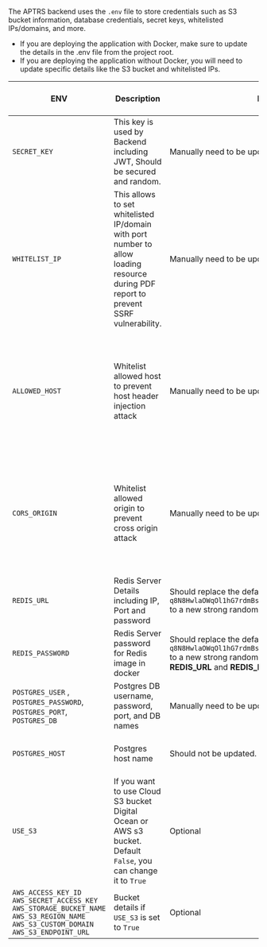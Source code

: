 The APTRS backend uses the ``.env`` file to store credentials such as S3 bucket information, database credentials, secret keys, whitelisted IPs/domains, and more.

- If you are deploying the application with Docker, make sure to update the details in the .env file from the project root.
- If you are deploying the application without Docker, you will need to update specific details like the S3 bucket and whitelisted IPs.

| ENV         | Description                          | Docker |     Linux Server Setup
| ------------------| ----------------------------- | ------------------------------------ | ------------------------------------ |
| `SECRET_KEY`       | This key is used by Backend including JWT, Should be secured and random.  | Manually need to be updated in env file| Auto Generated no need to update it. |
| `WHITELIST_IP`       | This allows to set whitelisted IP/domain with port number to allow loading resource during PDF report to prevent SSRF vulnerability. | Manually need to be updated in env file | Auto Generated but Manually need to be updated in env file based on your domain name, IP etc. |
| `ALLOWED_HOST `    | Whitelist allowed host to prevent host header injection attack | Manually need to be updated in env file | Auto Generated but Manually need to be updated in env file based on your domain name, IP etc. |
|`CORS_ORIGIN ` | Whitelist allowed origin to prevent cross origin attack | Manually need to be updated in env file | Auto Generated but Manually need to be updated in env file based on your domain name, IP etc. |
|`REDIS_URL` | Redis Server Details including IP, Port and password | Should replace the default password `q8N8HwlaOWqOl1hG7rdmBsm7oT52fLKHZXFwOB4VM7SXFDV8wg` to a new strong random password. | Auto Generated no need to update it. |
|`REDIS_PASSWORD` | Redis Server password for Redis image in docker | Should replace the default password `q8N8HwlaOWqOl1hG7rdmBsm7oT52fLKHZXFwOB4VM7SXFDV8wg` to a new strong random password. Password in **REDIS_URL**  and **REDIS_PASSWORD** should be same| Not needed and no need to update/add. |
|`POSTGRES_USER` , `POSTGRES_PASSWORD`, `POSTGRES_PORT`, `POSTGRES_DB` | Postgres DB username, password, port, and DB names | Manually need to be updated in env file | Auto Generated no need to update it. |
|`POSTGRES_HOST` | Postgres host name | Should not be updated. | Auto Generated no need to update it. |
|`USE_S3`| If you want to use Cloud S3 bucket Digital Ocean or AWS s3 bucket. Default ``False``, you can change it to `True`|Optional| Optional |
| `AWS_ACCESS_KEY_ID` `AWS_SECRET_ACCESS_KEY` `AWS_STORAGE_BUCKET_NAME` `AWS_S3_REGION_NAME` `AWS_S3_CUSTOM_DOMAIN` `AWS_S3_ENDPOINT_URL` | Bucket details if `USE_S3` is set to `True`|Optional| Optional|